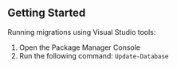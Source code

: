 


## Getting Started

Running migrations using Visual Studio tools:

1. Open the Package Manager Console
2. Run the following command: `Update-Database`
